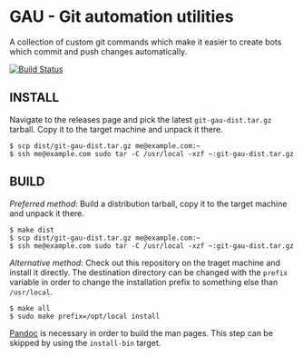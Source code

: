 # GAU - Git automation utilities

A collection of custom git commands which make it easier to create bots which
commit and push changes automatically.

[![Build Status](https://travis-ci.org/znerol/git-gau.svg?branch=master)](https://travis-ci.org/znerol/git-gau)

## INSTALL

Navigate to the releases page and pick the latest `git-gau-dist.tar.gz`
tarball. Copy it to the target machine and unpack it there.

    $ scp dist/git-gau-dist.tar.gz me@example.com:~
    $ ssh me@example.com sudo tar -C /usr/local -xzf ~:git-gau-dist.tar.gz

## BUILD

*Preferred method*: Build a distribution tarball, copy it to the target machine
and unpack it there.
    
    $ make dist
    $ scp dist/git-gau-dist.tar.gz me@example.com:~
    $ ssh me@example.com sudo tar -C /usr/local -xzf ~:git-gau-dist.tar.gz

*Alternative method*: Check out this repository on the traget machine and
install it directly. The destination directory can be changed with the `prefix`
variable in order to change the installation prefix to something else than
`/usr/local`.

    $ make all
    $ sudo make prefix=/opt/local install

[Pandoc](https://pandoc.org) is necessary in order to build the man pages. This
step can be skipped by using the `install-bin` target.

